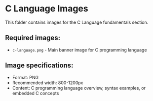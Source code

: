 # C Language Images

This folder contains images for the C Language fundamentals section.

## Required images:
- `c-language.png` - Main banner image for C programming language

## Image specifications:
- Format: PNG
- Recommended width: 800-1200px
- Content: C programming language overview, syntax examples, or embedded C concepts

